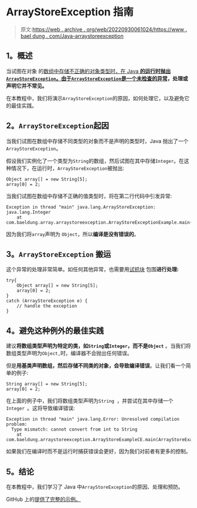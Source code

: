 # ArrayStoreException 指南

> 原文:[https://web . archive . org/web/20220930061024/https://www . bael dung . com/Java-arraystoreexception](https://web.archive.org/web/20220930061024/https://www.baeldung.com/java-arraystoreexception)

## **1。概述**

当试图在对象 的[数组中存储不正确的对象类型时，在 Java **的运行时抛出`ArrayStoreException`。由于`ArrayStoreException`是一个**](/web/20220523232733/https://www.baeldung.com/java-arrays-guide)**[未检查的异常](/web/20220523232733/https://www.baeldung.com/java-checked-unchecked-exceptions)，处理或声明它并不常见。**

在本教程中，我们将演示`ArrayStoreException`的原因，如何处理它，以及避免它的最佳实践。

## **2。`ArrayStoreException`起因**

当我们试图在数组中存储不同类型的对象而不是声明的类型时，Java 抛出了一个`ArrayStoreException`。

假设我们实例化了一个类型为`String`的数组，然后试图在其中存储`Integer`。在这种情况下，在运行时，`ArrayStoreException`被抛出:

```
Object array[] = new String[5];
array[0] = 2;
```

当我们试图在数组中存储不正确的值类型时，将在第二行代码中引发异常:

```
Exception in thread "main" java.lang.ArrayStoreException: java.lang.Integer
    at com.baeldung.array.arraystoreexception.ArrayStoreExceptionExample.main(ArrayStoreExceptionExample.java:9)
```

因为我们将`array`声明为 `Object`，所以**编译是没有错误的**。

## **3。`ArrayStoreException`** 搬运

这个异常的处理非常简单。如任何其他异常，也需要用[试抓块](/web/20220523232733/https://www.baeldung.com/java-exceptions) 包围**进行处理:**

```
try{
    Object array[] = new String[5];
    array[0] = 2;
}
catch (ArrayStoreException e) {
    // handle the exception
}
```

## **4。避免这种例外的最佳实践**

建议**将数组类型声明为特定的类，如`String`或`Integer`，而不是`Object`** 。当我们将数组类型声明为`Object,`时，编译器不会抛出任何错误。

但是**用基类声明数组，然后存储不同类的对象，会导致编译错误**。让我们看一个简单的例子:

```
String array[] = new String[5];
array[0] = 2;
```

在上面的例子中，我们将数组类型声明为`String `，并尝试在其中存储一个`Integer `。这将导致编译错误:

```
Exception in thread "main" java.lang.Error: Unresolved compilation problem: 
  Type mismatch: cannot convert from int to String
    at com.baeldung.arraystoreexception.ArrayStoreExampleCE.main(ArrayStoreExampleCE.java:8)
```

如果我们在编译时而不是运行时捕获错误会更好，因为我们对前者有更多的控制。

## **5。结论**

在本教程中，我们学习了 Java 中`ArrayStoreException`的原因、处理和预防。

GitHub 上的[提供了完整的示例。](https://web.archive.org/web/20220523232733/https://github.com/eugenp/tutorials/tree/master/core-java-modules/core-java-arrays-guides)